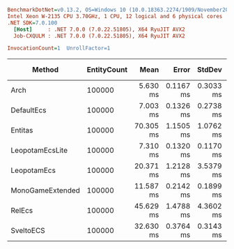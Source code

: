 ``` ini

BenchmarkDotNet=v0.13.2, OS=Windows 10 (10.0.18363.2274/1909/November2019Update/19H2)
Intel Xeon W-2135 CPU 3.70GHz, 1 CPU, 12 logical and 6 physical cores
.NET SDK=7.0.100
  [Host]     : .NET 7.0.0 (7.0.22.51805), X64 RyuJIT AVX2
  Job-CXQULM : .NET 7.0.0 (7.0.22.51805), X64 RyuJIT AVX2

InvocationCount=1  UnrollFactor=1  

```
|           Method | EntityCount |      Mean |     Error |    StdDev |    Median | Ratio | RatioSD |      Gen0 | CacheMisses/Op |      Gen1 |      Gen2 |   Allocated | Alloc Ratio |
|----------------- |------------ |----------:|----------:|----------:|----------:|------:|--------:|----------:|---------------:|----------:|----------:|------------:|------------:|
|             Arch |      100000 |  5.630 ms | 0.1167 ms | 0.3033 ms |  5.629 ms |  0.80 |    0.05 | 1000.0000 |        161,178 | 1000.0000 | 1000.0000 |  9740.08 KB |       0.860 |
|       DefaultEcs |      100000 |  7.003 ms | 0.1326 ms | 0.2738 ms |  6.946 ms |  1.00 |    0.00 | 2000.0000 |        225,215 | 2000.0000 | 2000.0000 | 11319.74 KB |       1.000 |
|          Entitas |      100000 | 70.305 ms | 1.1505 ms | 1.0762 ms | 70.236 ms |  9.98 |    0.28 | 8000.0000 |      4,028,143 | 4000.0000 |         - | 56677.68 KB |       5.007 |
|  LeopotamEcsLite |      100000 |  7.310 ms | 0.1320 ms | 0.1170 ms |  7.293 ms |  1.04 |    0.03 | 2000.0000 |         81,920 | 2000.0000 | 2000.0000 |  8170.29 KB |       0.722 |
|      LeopotamEcs |      100000 | 20.371 ms | 1.2128 ms | 3.5379 ms | 21.825 ms |  2.87 |    0.53 | 2000.0000 |        651,592 | 1000.0000 | 1000.0000 | 13684.05 KB |       1.209 |
| MonoGameExtended |      100000 | 11.587 ms | 0.2142 ms | 0.1899 ms | 11.514 ms |  1.64 |    0.05 | 2000.0000 |        384,887 | 2000.0000 | 2000.0000 | 16408.29 KB |       1.450 |
|           RelEcs |      100000 | 45.629 ms | 1.4788 ms | 4.3602 ms | 47.355 ms |  6.51 |    0.66 | 3000.0000 |      1,124,557 | 3000.0000 | 2000.0000 | 29705.38 KB |       2.624 |
|        SveltoECS |      100000 | 32.630 ms | 0.3764 ms | 0.3143 ms | 32.557 ms |  4.63 |    0.13 |         - |        317,030 |         - |         - |     9.26 KB |       0.001 |
